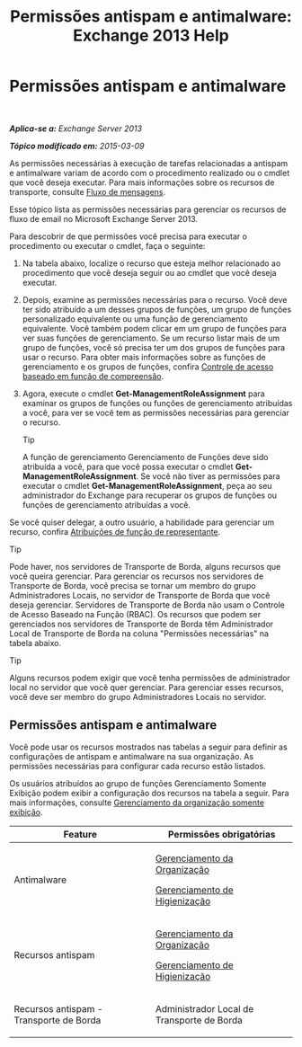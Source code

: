 ﻿---
title: 'Permissões antispam e antimalware: Exchange 2013 Help'
TOCTitle: Permissões antispam e antimalware
ms:assetid: 4ae3f8f9-35dd-4d18-af60-d98e92bb39ae
ms:mtpsurl: https://technet.microsoft.com/pt-br/library/JJ150514(v=EXCHG.150)
ms:contentKeyID: 50485536
ms.date: 05/22/2018
mtps_version: v=EXCHG.150
ms.translationtype: MT
---

# Permissões antispam e antimalware

 

_**Aplica-se a:** Exchange Server 2013_

_**Tópico modificado em:** 2015-03-09_

As permissões necessárias à execução de tarefas relacionadas a antispam e antimalware variam de acordo com o procedimento realizado ou o cmdlet que você deseja executar. Para mais informações sobre os recursos de transporte, consulte [Fluxo de mensagens](mail-flow-exchange-2013-help.md).

Esse tópico lista as permissões necessárias para gerenciar os recursos de fluxo de email no Microsoft Exchange Server 2013.

Para descobrir de que permissões você precisa para executar o procedimento ou executar o cmdlet, faça o seguinte:

1.  Na tabela abaixo, localize o recurso que esteja melhor relacionado ao procedimento que você deseja seguir ou ao cmdlet que você deseja executar.

2.  Depois, examine as permissões necessárias para o recurso. Você deve ter sido atribuído a um desses grupos de funções, um grupo de funções personalizado equivalente ou uma função de gerenciamento equivalente. Você também podem clicar em um grupo de funções para ver suas funções de gerenciamento. Se um recurso listar mais de um grupo de funções, você só precisa ter um dos grupos de funções para usar o recurso. Para obter mais informações sobre as funções de gerenciamento e os grupos de funções, confira [Controle de acesso baseado em função de compreensão](understanding-role-based-access-control-exchange-2013-help.md).

3.  Agora, execute o cmdlet **Get-ManagementRoleAssignment** para examinar os grupos de funções ou funções de gerenciamento atribuídas a você, para ver se você tem as permissões necessárias para gerenciar o recurso.
    

    > [!TIP]
    > A função de gerenciamento Gerenciamento de Funções deve sido atribuída a você, para que você possa executar o cmdlet <STRONG>Get-ManagementRoleAssignment</STRONG>. Se você não tiver as permissões para executar o cmdlet <STRONG>Get-ManagementRoleAssignment</STRONG>, peça ao seu administrador do Exchange para recuperar os grupos de funções ou funções de gerenciamento atribuídas a você.



Se você quiser delegar, a outro usuário, a habilidade para gerenciar um recurso, confira [Atribuições de função de representante](delegate-role-assignments-exchange-2013-help.md).


> [!TIP]
> Pode haver, nos servidores de Transporte de Borda, alguns recursos que você queira gerenciar. Para gerenciar os recursos nos servidores de Transporte de Borda, você precisa se tornar um membro do grupo Administradores Locais, no servidor de Transporte de Borda que você deseja gerenciar. Servidores de Transporte de Borda não usam o Controle de Acesso Baseado na Função (RBAC). Os recursos que podem ser gerenciados nos servidores de Transporte de Borda têm Administrador Local de Transporte de Borda na coluna "Permissões necessárias" na tabela abaixo.




> [!TIP]
> Alguns recursos podem exigir que você tenha permissões de administrador local no servidor que você quer gerenciar. Para gerenciar esses recursos, você deve ser membro do grupo Administradores Locais no servidor.



## Permissões antispam e antimalware

Você pode usar os recursos mostrados nas tabelas a seguir para definir as configurações de antispam e antimalware na sua organização. As permissões necessárias para configurar cada recurso estão listados.

Os usuários atribuídos ao grupo de funções Gerenciamento Somente Exibição podem exibir a configuração dos recursos na tabela a seguir. Para mais informações, consulte [Gerenciamento da organização somente exibição](view-only-organization-management-exchange-2013-help.md).


<table>
<colgroup>
<col style="width: 50%" />
<col style="width: 50%" />
</colgroup>
<thead>
<tr class="header">
<th>Feature</th>
<th>Permissões obrigatórias</th>
</tr>
</thead>
<tbody>
<tr class="odd">
<td><p>Antimalware</p></td>
<td><p><a href="organization-management-exchange-2013-help.md">Gerenciamento da Organização</a></p>
<p><a href="hygiene-management-exchange-2013-help.md">Gerenciamento de Higienização</a></p></td>
</tr>
<tr class="even">
<td><p>Recursos antispam</p></td>
<td><p><a href="organization-management-exchange-2013-help.md">Gerenciamento da Organização</a></p>
<p><a href="hygiene-management-exchange-2013-help.md">Gerenciamento de Higienização</a></p></td>
</tr>
<tr class="odd">
<td><p>Recursos antispam - Transporte de Borda</p></td>
<td><p>Administrador Local de Transporte de Borda</p></td>
</tr>
</tbody>
</table>

